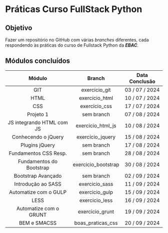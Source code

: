 # Práticas Curso FullStack Python

## Objetivo

Fazer um repositório no GitHub com várias _branches_ diferentes, cada respondendo às práticas do curso de Fullstack Python da **_EBAC_**.

## Módulos concluídos

|        **Módulo**         |     **Branch**      | **Data Conclusão** |
| :-----------------------: | :-----------------: | :----------------: |
|            GIT            |    exercício_git    |   03 / 07 / 2024   |
|           HTML            |   exercício_html    |   10 / 07 / 2024   |
|            CSS            |    exercício_css    |   17 / 07 / 2024   |
|         Projeto 1         |     sem branch      |   07 / 08 / 2024   |
| JS integrando HTML com JS |  exercicio_html_js  |   10 / 08 / 2024   |
|    Conhecendo o jQuery    |  exercício_jquery   |   15 / 08 / 2024   |
|      Plugins jQuery       |     sem branch      |   17 / 08 / 2024   |
|   Fundamentos CSS Resp.   |     sem branch      |   28 / 08 / 2024   |
| Fundamentos do Bootstrap  | exercicio_bootstrap |   30 / 08 / 2024   |
|    Bootstrap Avançado     |     sem branch      |   02 / 09 / 2024   |
|    Introdução ao SASS     |   exercicio_sass    |   11 / 09 / 2024   |
|   Automatize com o GULP   |   exercicio_gulp    |   15 / 09 / 2024   |
|           LESS            |   exercicio_less    |   16 / 09 / 2024   |
|  Automatize com o GRUNT   |   exercicio_grunt   |   19 / 09 / 2024   |
|       BEM e SMACSS        |  boas_praticas_css  |   20 / 09 / 2024   |
